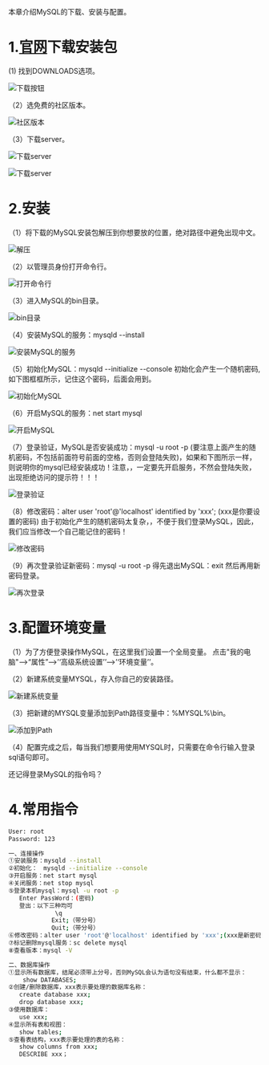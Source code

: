 
本章介绍MySQL的下载、安装与配置。

# 1.[官网](https://www.mysql.com/)下载安装包

(1) 找到DOWNLOADS选项。

![下载按钮](../assets/images/MySQL/1/1.png)

（2）选免费的社区版本。

![社区版本](../assets/images/MySQL/1/2.png)

（3）下载server。

![下载server](../assets/images/MySQL/1/3.png)

![下载server](../assets/images/MySQL/1/4.png)

# 2.安装

（1）将下载的MySQL安装包解压到你想要放的位置，绝对路径中避免出现中文。

![解压](../assets/images/MySQL/1/5.png)

（2）以管理员身份打开命令行。

![打开命令行](../assets/images/MySQL/1/6.png)

（3）进入MySQL的bin目录。

![bin目录](../assets/images/MySQL/1/7.png)

（4）安装MySQL的服务：mysqld --install

![安装MySQL的服务](../assets/images/MySQL/1/8.png)

（5）初始化MySQL：mysqld --initialize --console
初始化会产生一个随机密码,如下图框框所示，记住这个密码，后面会用到。

![初始化MySQL](../assets/images/MySQL/1/9.png)

（6）开启MySQL的服务：net start mysql

![开启MySQL](../assets/images/MySQL/1/10.png)

（7）登录验证，MySQL是否安装成功：mysql -u root -p
(要注意上面产生的随机密码，不包括前面符号前面的空格，否则会登陆失败)，如果和下图所示一样，则说明你的mysql已经安装成功！注意，，一定要先开启服务，不然会登陆失败，出现拒绝访问的提示符！！！

![登录验证](../assets/images/MySQL/1/11.png)

（8）修改密码：alter user 'root'@'localhost' identified by 'xxx';   (xxx是你要设置的密码)
由于初始化产生的随机密码太复杂，，不便于我们登录MySQL，因此，我们应当修改一个自己能记住的密码！

![修改密码](../assets/images/MySQL/1/12.png)

（9）再次登录验证新密码：mysql -u root -p
得先退出MySQL：exit
然后再用新密码登录。

![再次登录](../assets/images/MySQL/1/13.png)

# 3.配置环境变量

（1）为了方便登录操作MySQL，在这里我们设置一个全局变量。
点击"我的电脑"–>“属性”–>’‘高级系统设置’’–>’‘环境变量’’。

（2）新建系统变量MYSQL，存入你自己的安装路径。

![新建系统变量](../assets/images/MySQL/1/14.png)

（3）把新建的MYSQL变量添加到Path路径变量中：%MYSQL%\bin。

![添加到Path](../assets/images/MySQL/1/15.png)

（4）配置完成之后，每当我们想要用使用MYSQL时，只需要在命令行输入登录sql语句即可。

还记得登录MySQL的指令吗？

# 4.常用指令

```bash
User: root
Password: 123

一、连接操作
①安装服务：mysqld --install
②初始化：　mysqld --initialize --console
③开启服务：net start mysql
④关闭服务：net stop mysql
⑤登录本机mysql：mysql -u root -p
   Enter PassWord：(密码)
   登出：以下三种均可
             \q 
            Exit;（带分号）
            Quit;（带分号）
⑥修改密码：alter user 'root'@'localhost' identified by 'xxx';(xxx是新密码)
⑦标记删除mysql服务：sc delete mysql
⑧查看版本：mysql -V

二、数据库操作
①显示所有数据库，结尾必须带上分号，否则MySQL会认为语句没有结束，什么都不显示：
    show DATABASES; 
②创建/删除数据库，xxx表示要处理的数据库名称：
   create database xxx;
   drop database xxx;
③使用数据库：
   use xxx;
④显示所有表和视图：
   show tables;
⑤查看表结构，xxx表示要处理的表的名称：
   show columns from xxx;
   DESCRIBE xxx；

```
